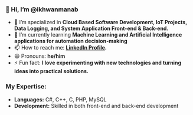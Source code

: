 ### 👋 Hi, I’m @ikhwanmanab

- 👀 I’m specialized in **Cloud Based Software Development, IoT Projects, Data Logging, and System Application Front-end & Back-end.**
- 🌱 I’m currently learning **Machine Learning and Artificial Intelligence applications for automation decision-making**
- 📫 How to reach me: **[LinkedIn Profile](https://www.linkedin.com/in/muhammad-ikhwan-abdul-manab-484723182/).**
- 😄 Pronouns: **he/him**
- ⚡ Fun fact: **I love experimenting with new technologies and turning ideas into practical solutions.**

### My Expertise:
- **Languages:** C#, C++, C, PHP, MySQL
- **Development:** Skilled in both front-end and back-end development



<!---
ikhwanmanab/ikhwanmanab is a ✨ special ✨ repository because its `README.md` (this file) appears on your GitHub profile.
You can click the Preview link to take a look at your changes.
--->
